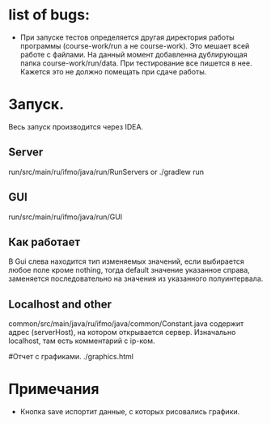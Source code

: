 # list of bugs:
* При запуске тестов определяется другая директория работы программы (course-work/run а не course-work).
Это мешает всей работе с файлами. На данный момент добавленна дублирующая папка course-work/run/data.
При тестирование все пишется в нее. Кажется это не должно помещать при сдаче работы.

# Запуск. 
Весь запуск производится через IDEA. 
## Server
run/src/main/ru/ifmo/java/run/RunServers or ./gradlew run
## GUI
run/src/main/ru/ifmo/java/run/GUI
## Как работает
В Gui слева находится тип изменяемых значений, если выбирается любое поле 
кроме nothing, тогда default значение указанное справа, заменяется последовательно на значения 
из указанного полуинтервала.
## Localhost and other
common/src/main/java/ru/ifmo/java/common/Constant.java
содержит адрес (serverHost), на котором открывается сервер. 
Изначально localhost, там есть комментарий с ip-ком. 

#Отчет с графиками.
./graphics.html
# Примечания
* Кнопка save испортит данные, с которых рисовались графики.
